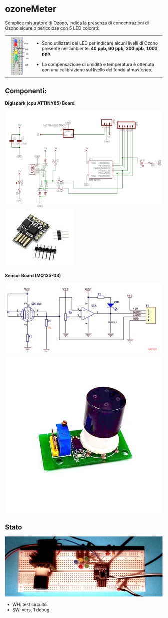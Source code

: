 # ozoneMeter

Semplice misuratore di Ozono, indica la presenza di concentrazioni di Ozono sicure o pericolose con 5 LED colorati:

<table><tr><td>
<img src="./images/test03.png">
</td><td><ul>
<li>Sono utilizzati dei LED per indicare alcuni livelli di Ozono presente nell’ambiente: <b>40 ppb, 60 ppb, 200 ppb, 1000 ppb.</b><br><br>
<li>La compensazione di umidità e temperatura è ottenuta con una calibrazione sul livello del fondo atmosferico.
</ul></td><tr></table>

## Componenti: 

**Digispark (cpu ATTINY85) Board**

![](images/digispark_schematic.jpg)![](images/Digispark.jpg)

**Sensor Board (MQ135-03)**

![](images/diagram-MQ-board.png)![](images/MQ131.jpg)

## Stato
![](images/test02.png)


- WH: test circuito
- SW: vers. 1 debug


      
